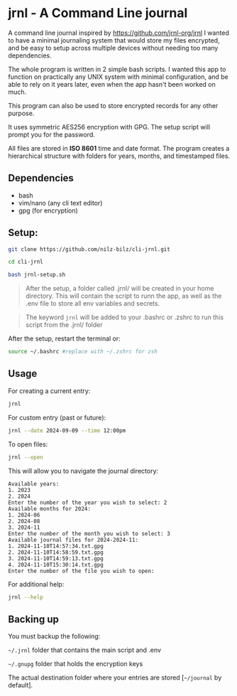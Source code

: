 # jrnl - A Command Line journal
A command line journal inspired by https://github.com/jrnl-org/jrnl
I wanted to have a minimal journaling system that would store my files encrypted, and be easy to setup across multiple devices without needing too many dependencies. 

The whole program is written in 2 simple bash scripts. I wanted this app to function on practically any UNIX system with minimal configuration, and be able to rely on it years later, even when the app hasn't been worked on much.

This program can also be used to store encrypted records for any other purpose.

It uses symmetric AES256 encryption with GPG. The setup script will prompt you for the password.

All files are stored in **ISO 8601** time and date format. 
The program creates a hierarchical structure with folders for years, months,  and timestamped files. 

## Dependencies
- bash
- vim/nano (any cli text editor)
- gpg (for encryption)

## Setup:
```bash
git clone https://github.com/nilz-bilz/cli-jrnl.git
```

```bash
cd cli-jrnl
```

```bash
bash jrnl-setup.sh
```
> After the setup, a folder called .jrnl/ will be created in your home directory. This will contain the script to runn the app, as well as the .env file to store all env variables and secrets. 

> The keyword `jrnl` will be added to your .bashrc or .zshrc to run this script from the .jrnl/ folder

After the setup, restart the terminal or:
```bash
source ~/.bashrc #replace with ~/.zshrc for zsh
``` 

## Usage
For creating a current entry:
```bash
jrnl
```

For custom entry (past or future):
```bash
jrnl --date 2024-09-09 --time 12:00pm
```

To open files:
```bash
jrnl --open
```

This will allow you to navigate the journal directory:
```
Available years:
1. 2023
2. 2024
Enter the number of the year you wish to select: 2
Available months for 2024:
1. 2024-06
2. 2024-08
3. 2024-11
Enter the number of the month you wish to select: 3
Available journal files for 2024-2024-11:
1. 2024-11-10T14:57:34.txt.gpg
2. 2024-11-10T14:58:59.txt.gpg
3. 2024-11-10T14:59:13.txt.gpg
4. 2024-11-10T15:30:14.txt.gpg
Enter the number of the file you wish to open: 
```

For additional help:
```bash
jrnl --help
```

## Backing up
You must backup the following:

`~/.jrnl` folder that contains the main script and .env

`~/.gnupg` folder that holds the encryption keys

The actual destination folder where your entries are stored [`~/journal` by default].